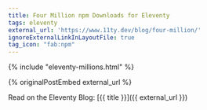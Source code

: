 ```yaml
---
title: Four Million npm Downloads for Eleventy
tags: eleventy
external_url: 'https://www.11ty.dev/blog/four-million/'
ignoreExternalLinkInLayoutFile: true
tag_icon: "fab:npm"
---
```

{% include "eleventy-millions.html" %}

{% originalPostEmbed external_url %}

Read on the Eleventy Blog: [{{ title }}]({{ external_url }})

